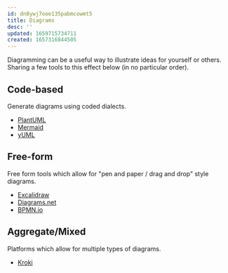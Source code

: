 ```yaml
---
id: dn8ywj7ooe135pabmcowmt5
title: Diagrams
desc: ''
updated: 1659715734711
created: 1657316844505
---
```


Diagramming can be a useful way to illustrate ideas for yourself or others. Sharing a few tools to this effect below (in no particular order).

## Code-based

Generate diagrams using coded dialects.

- [PlantUML](https://plantuml.com/)
- [Mermaid](https://mermaid-js.github.io/mermaid/#/)
- [yUML](https://github.com/jaime-olivares/yuml-diagram/wiki)

## Free-form

Free form tools which allow for "pen and paper / drag and drop" style diagrams.

- [Excalidraw](https://excalidraw.com/)
- [Diagrams.net](https://www.diagrams.net/)
- [BPMN.io](https://demo.bpmn.io/)

## Aggregate/Mixed

Platforms which allow for multiple types of diagrams.

- [Kroki](https://kroki.io/)
